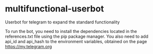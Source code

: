 # multifunctional-userbot
Userbot for telegram to expand the standard functionality

To run the bot, you need to install the dependencies located in the references.txt file using the pip package manager. You also need to add api_id and api_hash to the environment variables, obtained on the page https://my.telegram.org
